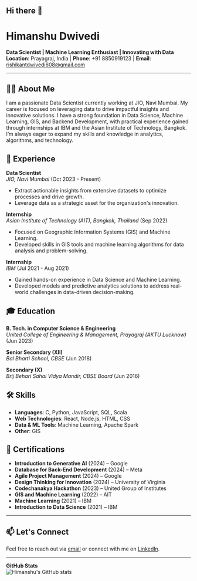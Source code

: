 ## Hi there 👋
# Himanshu Dwivedi

**Data Scientist | Machine Learning Enthusiast | Innovating with Data**  
**Location**: Prayagraj, India | **Phone**: +91 8850919123 | **Email**: [rishikantdwivedi608@gmail.com](mailto:rishikantdwivedi608@gmail.com)

---

## 👨‍💼 About Me
I am a passionate Data Scientist currently working at JIO, Navi Mumbai. My career is focused on leveraging data to drive impactful insights and innovative solutions. I have a strong foundation in Data Science, Machine Learning, GIS, and Backend Development, with practical experience gained through internships at IBM and the Asian Institute of Technology, Bangkok. I’m always eager to expand my skills and knowledge in analytics, algorithms, and technology.

## 💼 Experience
**Data Scientist**  
*JIO, Navi Mumbai* (Oct 2023 - Present)  
- Extract actionable insights from extensive datasets to optimize processes and drive growth.
- Leverage data as a strategic asset for the organization's innovation.

**Internship**  
*Asian Institute of Technology (AIT), Bangkok, Thailand* (Sep 2022)  
- Focused on Geographic Information Systems (GIS) and Machine Learning.
- Developed skills in GIS tools and machine learning algorithms for data analysis and problem-solving.

**Internship**  
*IBM* (Jul 2021 - Aug 2021)  
- Gained hands-on experience in Data Science and Machine Learning.
- Developed models and predictive analytics solutions to address real-world challenges in data-driven decision-making.

## 🎓 Education
**B. Tech. in Computer Science & Engineering**  
*United College of Engineering & Management, Prayagraj (AKTU Lucknow)* (Jun 2023)  

**Senior Secondary (XII)**  
*Bal Bharti School, CBSE* (Jun 2018)

**Secondary (X)**  
*Brij Behari Sahai Vidya Mandir, CBSE Board* (Jun 2016)

## 🛠 Skills
- **Languages**: C, Python, JavaScript, SQL, Scala
- **Web Technologies**: React, Node.js, HTML, CSS
- **Data & ML Tools**: Machine Learning, Apache Spark
- **Other**: GIS

## 📜 Certifications
- **Introduction to Generative AI** (2024) – Google
- **Database for Back-End Development** (2024) – Meta
- **Agile Project Management** (2024) – Google
- **Design Thinking for Innovation** (2024) – University of Virginia
- **Codechanakya Hackathon** (2023) – United Group of Institutes
- **GIS and Machine Learning** (2022) – AIT
- **Machine Learning** (2021) – IBM
- **Introduction to Data Science** (2021) – IBM

---

## 📫 Let's Connect
Feel free to reach out via [email](mailto:rishikantdwivedi608@gmail.com) or connect with me on [LinkedIn](https://www.linkedin.com).

---

**GitHub Stats**  
![Himanshu's GitHub stats](https://github-readme-stats.vercel.app/api?username=yourusername&show_icons=true&theme=radical)

<!--
**Himanshu-Dwivedi-19/himanshu-dwivedi-19** is a ✨ _special_ ✨ repository because its `README.md` (this file) appears on your GitHub profile.

Here are some ideas to get you started:

- 🔭 I’m currently working on ...
- 🌱 I’m currently learning ...
- 👯 I’m looking to collaborate on ...
- 🤔 I’m looking for help with ...
- 💬 Ask me about ...
- 📫 How to reach me: ...
- 😄 Pronouns: ...
- ⚡ Fun fact: ...
-->
